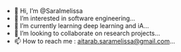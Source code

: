 - 👋 Hi, I’m @SaraImelissa
- 👀 I’m interested in software engineering...
- 🌱 I’m currently learning deep learning and iA...
- 💞️ I’m looking to collaborate on research projects...
- 📫 How to reach me : aitarab.saramelissa@gmail.com...

<!---
SaraImelissa/SaraImelissa is a ✨ special ✨ repository because its `README.md` (this file) appears on your GitHub profile.
You can click the Preview link to take a look at your changes.
--->
